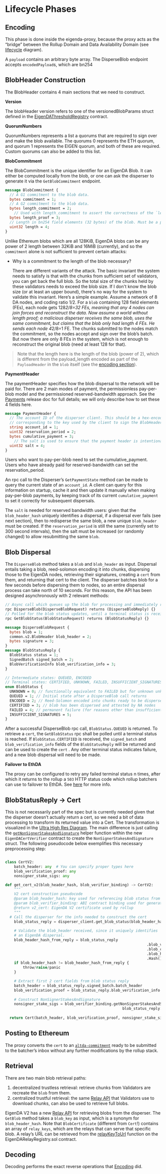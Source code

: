 
# Lifecycle Phases

## Encoding

This phase is done inside the eigenda-proxy, because the proxy acts as the “bridge” between the Rollup Domain and Data Availability Domain (see [lifecycle](./2-rollup-payload-lifecycle.md) diagram).

A `payload` contains an arbitrary byte array. The DisperseBlob endpoint accepts `encodedPayload`s, which are bn254 

## BlobHeader Construction

The BlobHeader contains 4 main sections that we need to construct.

**Version**

The blobHeader version refers to one of the versionedBlobParams struct defined in the [EigenDAThresholdRegistry](./4-contracts.md#eigendathreshold-registry) contract.

**QuorumNumbers**

QuorumNumbers represents a list a quorums that are required to sign over and make the blob available. The quorums 0 represents the ETH quorum, and quorum 1 represents the EIGEN quorum, and both of these are required. Custom quorums can also be added to this list.

**BlobCommitment**

The BlobCommitment is the unique identifier for an EigenDA Blob. It can either be computed locally from the blob, or one can ask the disperser to generate it via the `GetBlobCommitment` endpoint.

```protobuf
message BlobCommitment {
  // A G1 commitment to the blob data.
  bytes commitment = 1;
  // A G2 commitment to the blob data.
  bytes length_commitment = 2;
    // Used with length_commitment to assert the correctness of the `length` field below.
  bytes length_proof = 3;
  // Length in bn254 field elements (32 bytes) of the blob. Must be a power of 2.
  uint32 length = 4;
}
```

Unlike Ethereum blobs which are all 128KiB, EigenDA blobs can be any power of 2 length between 32KiB and 16MiB (currently), and so the `commitment` alone is not sufficient to prevent certain attacks:

- Why is a commitment to the length of the blob necessary?
    
    There are different variants of the attack. The basic invariant the system needs to satisfy is that with the chunks from sufficient set of validators, you can get back the full blob. So the total size of the chunks held by these validators needs to exceed the blob size. If I don't know the blob size (or at least an upper bound), there's no way for the system to validate this invariant.
    Here’s a simple example. Assume a network of 8 DA nodes, and coding ratio 1/2. For a `blob` containing 128 field elements (FEs), each node gets 128*2/8=32 FEs, meaning that any 4 nodes can join forces and reconstruct the data. Now assume a world without length proof; a malicious disperser receives the same blob, uses the same commitment, but claims that the blob only had length 4 FEs. He sends each node 4*2/8=1 FE. The chunks submitted to the nodes match the commitment, so the nodes accept and sign over the blob’s batch. But now there are only 8 FEs in the system, which is not enough to reconstruct the original blob (need at least 128 for that).
    

> Note that the length here is the length of the blob (power of 2), which is different from the payload_length encoded as part of the `PayloadHeader` in the `blob` itself (see the [encoding section](#encoding)).
> 

**PaymentHeader**

The paymentHeader specifies how the blob dispersal to the network will be paid for. There are 2 main modes of payment, the permissionless pay-per-blob model and the permissioned reserved-bandwidth approach. See the [Payments](https://docs.eigenda.xyz/releases/payments) release doc for full details; we will only describe how to set these 4 fields here.

```protobuf
message PaymentHeader {
  // The account ID of the disperser client. This should be a hex-encoded string of the ECSDA public key
  // corresponding to the key used by the client to sign the BlobHeader.
  string account_id = 1;
  uint32 reservation_period = 2;
  bytes cumulative_payment = 3;
    // The salt is used to ensure that the payment header is intentionally unique.
  uint32 salt = 4;
}
```

Users who want to pay-per-blob need to set the cumulative_payment. Users who have already paid for reserved-bandwidth can set the reservation_period.

An rpc call to the Disperser’s `GetPaymentState` method can be made to query the current state of an `account_id`. A client can query for this information on startup, cache it and then update it manually when making pay-per-blob payments, by keeping track of its current `cumulative_payment` to set it correctly for subsequent dispersals.

The `salt` is needed for reserved bandwidth users: given that the `blob_header_hash` uniquely identifies a dispersal, if a dispersal ever fails (see next section), then to redisperse the same blob, a new unique `blob_header` must be created. If the `reservation_period` is still the same (currently set to 300 second intervals), then the salt must be increased (or randomly changed) to allow resubmitting the same `blob`.

## Blob Dispersal

The `DisperseBlob` method takes a `blob` and `blob_header` as input. Dispersal entails taking a blob, reed-solomon encoding it into chunks, dispersing those to the EigenDA nodes, retrieving their signatures, creating a `cert` from them, and returning that cert to the client. The disperser batches blob for a few seconds before dispersing them to nodes, so an entire dispersal process can take north of 10 seconds. For this reason, the API has been designed asynchronously with 2 relevant methods:

```protobuf
// Async call which queues up the blob for processing and immediately returns.
rpc DisperseBlob(DisperseBlobRequest) returns (DisperseBlobReply) {}
// Polled for the blob status updates, until a terminal status is received
rpc GetBlobStatus(BlobStatusRequest) returns (BlobStatusReply) {}

message DisperseBlobRequest {
  bytes blob = 1;
  common.v2.BlobHeader blob_header = 2;
  bytes signature = 3;
}
message BlobStatusReply {
  BlobStatus status = 1;
  SignedBatch signed_batch = 2;
  BlobVerificationInfo blob_verification_info = 3;
}

// Intermediate states: QUEUED, ENCODED
// Terminal states: CERTIFIED, UNKNOWN, FAILED, INSUFFICIENT_SIGNATURES
enum BlobStatus {
  UNKNOWN = 0; // functionally equivalent to FAILED but for unknown unknown bugs
  QUEUED = 1; // Initial state after a DisperseBlob call returns
  ENCODED = 2; // Reed-Solomon encoded into chunks ready to be dispersed to DA Nodes
  CERTIFIED = 3; // blob has been dispersed and attested by NA nodes
  FAILED = 4; // permanent failure (for reasons other than insufficient signatures)
  INSUFFICIENT_SIGNATURES = 5;
}
```

After a successful DisperseBlob rpc call, `BlobStatus.QUEUED` is returned. To retrieve a `cert`, the `GetBlobStatus` rpc shall be polled until a terminal status is reached. If `BlobStatus.CERTIFIED` is received, the `signed_batch` and `blob_verification_info` fields of the `BlobStatusReply` will be returned and can be used to create the `cert` . Any other terminal status indicates failure, and a new blob dispersal will need to be made.

**Failover to EthDA**

The proxy can be configured to retry any failed terminal status n times, after which it returns to the rollup a `503` HTTP status code which rollup batchers can use to failover to EthDA. See [here](https://github.com/ethereum-optimism/specs/issues/434) for more info.

## BlobStatusReply → Cert

This is not necessarily part of the spec but is currently needed given that the disperser doesn’t actually return a cert, so we need a bit of data processing to transform its returned value into a Cert. The transformation is visualized in the [Ultra High Res Diagram](../spec.md#ultra-high-resolution-diagram). The main difference is just calling the [`getNonSignerStakesAndSignature`](https://github.com/Layr-Labs/eigenda/blob/d9cf91e22b6812f85151f4d83aecc96bae967316/contracts/src/core/EigenDABlobVerifier.sol#L222) helper function within the new `EigenDACertVerifier` contract to create the `NonSignerStakesAndSignature` struct. The following pseudocode below exemplifies this necessary preprocessing step:

```python

class CertV2:
    batch_header: any  # You can specify proper types here
    blob_verification_proof: any
    nonsigner_stake_sigs: any

def get_cert_v2(blob_header_hash, blob_verifier_binding) -> CertV2:
    """
    V2 cert construction pseudocode
    @param blob_header_hash: key used for referencing blob status from disperser
    @param blob_verifier_binding: ABI contract binding used for generating nonsigner metadata
    @return v2_cert: EigenDA V2 certificate used by rollup 
    """
  # Call the disperser for the info needed to construct the cert
    blob_status_reply = disperser_client.get_blob_status(blob_header_hash)
    
    # Validate the blob_header received, since it uniquely identifies
    # an EigenDA dispersal.
    blob_header_hash_from_reply = blob_status_reply
                                                                .blob_verification_info
                                                                .blob_certificate
                                                                .blob_header
                                                                .Hash()
    if blob_header_hash != blob_header_hash_from_reply {
        throw/raise/panic
    }

    # Extract first 2 cert fields from blob status reply
    batch_header = blob_status_reply.signed_batch.batch_header
    blob_verification_proof = blob_status_reply.blob_verification_info
    
    # Construct NonSignerStakesAndSignature
    nonsigner_stake_sigs = blob_verifier_binding.getNonSignerStakesAndSignature(
                                                     blob_status_reply.signed_batch)
                                                 
  return Cert(batch_header, blob_verification_proof, nonsigner_stake_sigs)
```

## Posting to Ethereum

The proxy converts the `cert` to an [`altda-commitment`](./3-datastructs.md#altdacommitment) ready to be submitted to the batcher’s inbox without any further modifications by the rollup stack.

## Retrieval

There are two main blob retrieval paths:

1. decentralized trustless retrieval: retrieve chunks from Validators are recreate the `blob` from them.
2. centralized trustful retrieval: the same [Relay API](https://docs.eigenda.xyz/releases/v2#relay-interfaces) that Validators use to download chunks, can also be used to retrieve full blobs.

EigenDA V2 has a new [Relay API](https://docs.eigenda.xyz/releases/v2#relay-interfaces) for retrieving blobs from the disperser. The `GetBlob` method takes a `blob_key` as input, which is a synonym for `blob_header_hash`. Note that `BlobCertificate` (different from `Cert`!) contains an array of `relay_keys`, which are the relays that can serve that specific blob. A relay’s URL can be retrieved from the [relayKeyToUrl](https://github.com/Layr-Labs/eigenda/blob/9a4bdc099b98f6e5116b11778f0cf1466f13779c/contracts/src/core/EigenDARelayRegistry.sol#L35) function on the EigenDARelayRegistry.sol contract.

## Decoding

Decoding performs the exact reverse operations that [Encoding](#encoding) did.